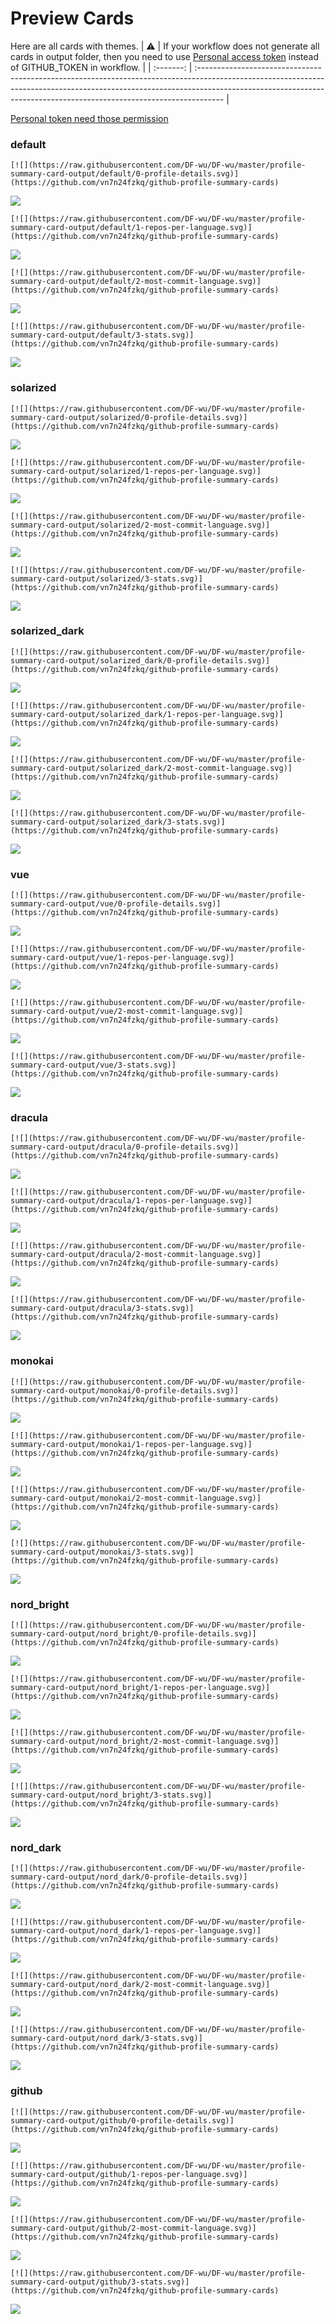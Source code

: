 
# Preview Cards

Here are all cards with themes.
| :warning: | If your workflow does not generate all cards in output folder, then you need to use [Personal access token](https://docs.github.com/en/actions/configuring-and-managing-workflows/creating-and-storing-encrypted-secrets) instead of GITHUB_TOKEN in workflow. |
| :-------: | :------------------------------------------------------------------------------------------------------------------------------------------------------------------------------------------------------------------------------------------------ |

[Personal token need those permission](https://github.com/vn7n24fzkq/github-profile-summary-cards/wiki/Personal-access-token-permissions)


### default


```
[![](https://raw.githubusercontent.com/DF-wu/DF-wu/master/profile-summary-card-output/default/0-profile-details.svg)](https://github.com/vn7n24fzkq/github-profile-summary-cards)
```
![](https://raw.githubusercontent.com/DF-wu/DF-wu/master/profile-summary-card-output/default/0-profile-details.svg)


```
[![](https://raw.githubusercontent.com/DF-wu/DF-wu/master/profile-summary-card-output/default/1-repos-per-language.svg)](https://github.com/vn7n24fzkq/github-profile-summary-cards)
```
![](https://raw.githubusercontent.com/DF-wu/DF-wu/master/profile-summary-card-output/default/1-repos-per-language.svg)


```
[![](https://raw.githubusercontent.com/DF-wu/DF-wu/master/profile-summary-card-output/default/2-most-commit-language.svg)](https://github.com/vn7n24fzkq/github-profile-summary-cards)
```
![](https://raw.githubusercontent.com/DF-wu/DF-wu/master/profile-summary-card-output/default/2-most-commit-language.svg)


```
[![](https://raw.githubusercontent.com/DF-wu/DF-wu/master/profile-summary-card-output/default/3-stats.svg)](https://github.com/vn7n24fzkq/github-profile-summary-cards)
```
![](https://raw.githubusercontent.com/DF-wu/DF-wu/master/profile-summary-card-output/default/3-stats.svg)


### solarized


```
[![](https://raw.githubusercontent.com/DF-wu/DF-wu/master/profile-summary-card-output/solarized/0-profile-details.svg)](https://github.com/vn7n24fzkq/github-profile-summary-cards)
```
![](https://raw.githubusercontent.com/DF-wu/DF-wu/master/profile-summary-card-output/solarized/0-profile-details.svg)


```
[![](https://raw.githubusercontent.com/DF-wu/DF-wu/master/profile-summary-card-output/solarized/1-repos-per-language.svg)](https://github.com/vn7n24fzkq/github-profile-summary-cards)
```
![](https://raw.githubusercontent.com/DF-wu/DF-wu/master/profile-summary-card-output/solarized/1-repos-per-language.svg)


```
[![](https://raw.githubusercontent.com/DF-wu/DF-wu/master/profile-summary-card-output/solarized/2-most-commit-language.svg)](https://github.com/vn7n24fzkq/github-profile-summary-cards)
```
![](https://raw.githubusercontent.com/DF-wu/DF-wu/master/profile-summary-card-output/solarized/2-most-commit-language.svg)


```
[![](https://raw.githubusercontent.com/DF-wu/DF-wu/master/profile-summary-card-output/solarized/3-stats.svg)](https://github.com/vn7n24fzkq/github-profile-summary-cards)
```
![](https://raw.githubusercontent.com/DF-wu/DF-wu/master/profile-summary-card-output/solarized/3-stats.svg)


### solarized_dark


```
[![](https://raw.githubusercontent.com/DF-wu/DF-wu/master/profile-summary-card-output/solarized_dark/0-profile-details.svg)](https://github.com/vn7n24fzkq/github-profile-summary-cards)
```
![](https://raw.githubusercontent.com/DF-wu/DF-wu/master/profile-summary-card-output/solarized_dark/0-profile-details.svg)


```
[![](https://raw.githubusercontent.com/DF-wu/DF-wu/master/profile-summary-card-output/solarized_dark/1-repos-per-language.svg)](https://github.com/vn7n24fzkq/github-profile-summary-cards)
```
![](https://raw.githubusercontent.com/DF-wu/DF-wu/master/profile-summary-card-output/solarized_dark/1-repos-per-language.svg)


```
[![](https://raw.githubusercontent.com/DF-wu/DF-wu/master/profile-summary-card-output/solarized_dark/2-most-commit-language.svg)](https://github.com/vn7n24fzkq/github-profile-summary-cards)
```
![](https://raw.githubusercontent.com/DF-wu/DF-wu/master/profile-summary-card-output/solarized_dark/2-most-commit-language.svg)


```
[![](https://raw.githubusercontent.com/DF-wu/DF-wu/master/profile-summary-card-output/solarized_dark/3-stats.svg)](https://github.com/vn7n24fzkq/github-profile-summary-cards)
```
![](https://raw.githubusercontent.com/DF-wu/DF-wu/master/profile-summary-card-output/solarized_dark/3-stats.svg)


### vue


```
[![](https://raw.githubusercontent.com/DF-wu/DF-wu/master/profile-summary-card-output/vue/0-profile-details.svg)](https://github.com/vn7n24fzkq/github-profile-summary-cards)
```
![](https://raw.githubusercontent.com/DF-wu/DF-wu/master/profile-summary-card-output/vue/0-profile-details.svg)


```
[![](https://raw.githubusercontent.com/DF-wu/DF-wu/master/profile-summary-card-output/vue/1-repos-per-language.svg)](https://github.com/vn7n24fzkq/github-profile-summary-cards)
```
![](https://raw.githubusercontent.com/DF-wu/DF-wu/master/profile-summary-card-output/vue/1-repos-per-language.svg)


```
[![](https://raw.githubusercontent.com/DF-wu/DF-wu/master/profile-summary-card-output/vue/2-most-commit-language.svg)](https://github.com/vn7n24fzkq/github-profile-summary-cards)
```
![](https://raw.githubusercontent.com/DF-wu/DF-wu/master/profile-summary-card-output/vue/2-most-commit-language.svg)


```
[![](https://raw.githubusercontent.com/DF-wu/DF-wu/master/profile-summary-card-output/vue/3-stats.svg)](https://github.com/vn7n24fzkq/github-profile-summary-cards)
```
![](https://raw.githubusercontent.com/DF-wu/DF-wu/master/profile-summary-card-output/vue/3-stats.svg)


### dracula


```
[![](https://raw.githubusercontent.com/DF-wu/DF-wu/master/profile-summary-card-output/dracula/0-profile-details.svg)](https://github.com/vn7n24fzkq/github-profile-summary-cards)
```
![](https://raw.githubusercontent.com/DF-wu/DF-wu/master/profile-summary-card-output/dracula/0-profile-details.svg)


```
[![](https://raw.githubusercontent.com/DF-wu/DF-wu/master/profile-summary-card-output/dracula/1-repos-per-language.svg)](https://github.com/vn7n24fzkq/github-profile-summary-cards)
```
![](https://raw.githubusercontent.com/DF-wu/DF-wu/master/profile-summary-card-output/dracula/1-repos-per-language.svg)


```
[![](https://raw.githubusercontent.com/DF-wu/DF-wu/master/profile-summary-card-output/dracula/2-most-commit-language.svg)](https://github.com/vn7n24fzkq/github-profile-summary-cards)
```
![](https://raw.githubusercontent.com/DF-wu/DF-wu/master/profile-summary-card-output/dracula/2-most-commit-language.svg)


```
[![](https://raw.githubusercontent.com/DF-wu/DF-wu/master/profile-summary-card-output/dracula/3-stats.svg)](https://github.com/vn7n24fzkq/github-profile-summary-cards)
```
![](https://raw.githubusercontent.com/DF-wu/DF-wu/master/profile-summary-card-output/dracula/3-stats.svg)


### monokai


```
[![](https://raw.githubusercontent.com/DF-wu/DF-wu/master/profile-summary-card-output/monokai/0-profile-details.svg)](https://github.com/vn7n24fzkq/github-profile-summary-cards)
```
![](https://raw.githubusercontent.com/DF-wu/DF-wu/master/profile-summary-card-output/monokai/0-profile-details.svg)


```
[![](https://raw.githubusercontent.com/DF-wu/DF-wu/master/profile-summary-card-output/monokai/1-repos-per-language.svg)](https://github.com/vn7n24fzkq/github-profile-summary-cards)
```
![](https://raw.githubusercontent.com/DF-wu/DF-wu/master/profile-summary-card-output/monokai/1-repos-per-language.svg)


```
[![](https://raw.githubusercontent.com/DF-wu/DF-wu/master/profile-summary-card-output/monokai/2-most-commit-language.svg)](https://github.com/vn7n24fzkq/github-profile-summary-cards)
```
![](https://raw.githubusercontent.com/DF-wu/DF-wu/master/profile-summary-card-output/monokai/2-most-commit-language.svg)


```
[![](https://raw.githubusercontent.com/DF-wu/DF-wu/master/profile-summary-card-output/monokai/3-stats.svg)](https://github.com/vn7n24fzkq/github-profile-summary-cards)
```
![](https://raw.githubusercontent.com/DF-wu/DF-wu/master/profile-summary-card-output/monokai/3-stats.svg)


### nord_bright


```
[![](https://raw.githubusercontent.com/DF-wu/DF-wu/master/profile-summary-card-output/nord_bright/0-profile-details.svg)](https://github.com/vn7n24fzkq/github-profile-summary-cards)
```
![](https://raw.githubusercontent.com/DF-wu/DF-wu/master/profile-summary-card-output/nord_bright/0-profile-details.svg)


```
[![](https://raw.githubusercontent.com/DF-wu/DF-wu/master/profile-summary-card-output/nord_bright/1-repos-per-language.svg)](https://github.com/vn7n24fzkq/github-profile-summary-cards)
```
![](https://raw.githubusercontent.com/DF-wu/DF-wu/master/profile-summary-card-output/nord_bright/1-repos-per-language.svg)


```
[![](https://raw.githubusercontent.com/DF-wu/DF-wu/master/profile-summary-card-output/nord_bright/2-most-commit-language.svg)](https://github.com/vn7n24fzkq/github-profile-summary-cards)
```
![](https://raw.githubusercontent.com/DF-wu/DF-wu/master/profile-summary-card-output/nord_bright/2-most-commit-language.svg)


```
[![](https://raw.githubusercontent.com/DF-wu/DF-wu/master/profile-summary-card-output/nord_bright/3-stats.svg)](https://github.com/vn7n24fzkq/github-profile-summary-cards)
```
![](https://raw.githubusercontent.com/DF-wu/DF-wu/master/profile-summary-card-output/nord_bright/3-stats.svg)


### nord_dark


```
[![](https://raw.githubusercontent.com/DF-wu/DF-wu/master/profile-summary-card-output/nord_dark/0-profile-details.svg)](https://github.com/vn7n24fzkq/github-profile-summary-cards)
```
![](https://raw.githubusercontent.com/DF-wu/DF-wu/master/profile-summary-card-output/nord_dark/0-profile-details.svg)


```
[![](https://raw.githubusercontent.com/DF-wu/DF-wu/master/profile-summary-card-output/nord_dark/1-repos-per-language.svg)](https://github.com/vn7n24fzkq/github-profile-summary-cards)
```
![](https://raw.githubusercontent.com/DF-wu/DF-wu/master/profile-summary-card-output/nord_dark/1-repos-per-language.svg)


```
[![](https://raw.githubusercontent.com/DF-wu/DF-wu/master/profile-summary-card-output/nord_dark/2-most-commit-language.svg)](https://github.com/vn7n24fzkq/github-profile-summary-cards)
```
![](https://raw.githubusercontent.com/DF-wu/DF-wu/master/profile-summary-card-output/nord_dark/2-most-commit-language.svg)


```
[![](https://raw.githubusercontent.com/DF-wu/DF-wu/master/profile-summary-card-output/nord_dark/3-stats.svg)](https://github.com/vn7n24fzkq/github-profile-summary-cards)
```
![](https://raw.githubusercontent.com/DF-wu/DF-wu/master/profile-summary-card-output/nord_dark/3-stats.svg)


### github


```
[![](https://raw.githubusercontent.com/DF-wu/DF-wu/master/profile-summary-card-output/github/0-profile-details.svg)](https://github.com/vn7n24fzkq/github-profile-summary-cards)
```
![](https://raw.githubusercontent.com/DF-wu/DF-wu/master/profile-summary-card-output/github/0-profile-details.svg)


```
[![](https://raw.githubusercontent.com/DF-wu/DF-wu/master/profile-summary-card-output/github/1-repos-per-language.svg)](https://github.com/vn7n24fzkq/github-profile-summary-cards)
```
![](https://raw.githubusercontent.com/DF-wu/DF-wu/master/profile-summary-card-output/github/1-repos-per-language.svg)


```
[![](https://raw.githubusercontent.com/DF-wu/DF-wu/master/profile-summary-card-output/github/2-most-commit-language.svg)](https://github.com/vn7n24fzkq/github-profile-summary-cards)
```
![](https://raw.githubusercontent.com/DF-wu/DF-wu/master/profile-summary-card-output/github/2-most-commit-language.svg)


```
[![](https://raw.githubusercontent.com/DF-wu/DF-wu/master/profile-summary-card-output/github/3-stats.svg)](https://github.com/vn7n24fzkq/github-profile-summary-cards)
```
![](https://raw.githubusercontent.com/DF-wu/DF-wu/master/profile-summary-card-output/github/3-stats.svg)

